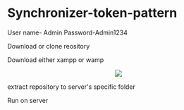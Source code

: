 # Synchronizer-token-pattern

User name- Admin Password-Admin1234

Download or clone reository

Download either xampp or wamp

<div align="center">
  <img src="/images/003_Desktop Wallpapers 4K Ultra HD207.jpg" />
</div>

extract repository to server's specific folder

Run on server
